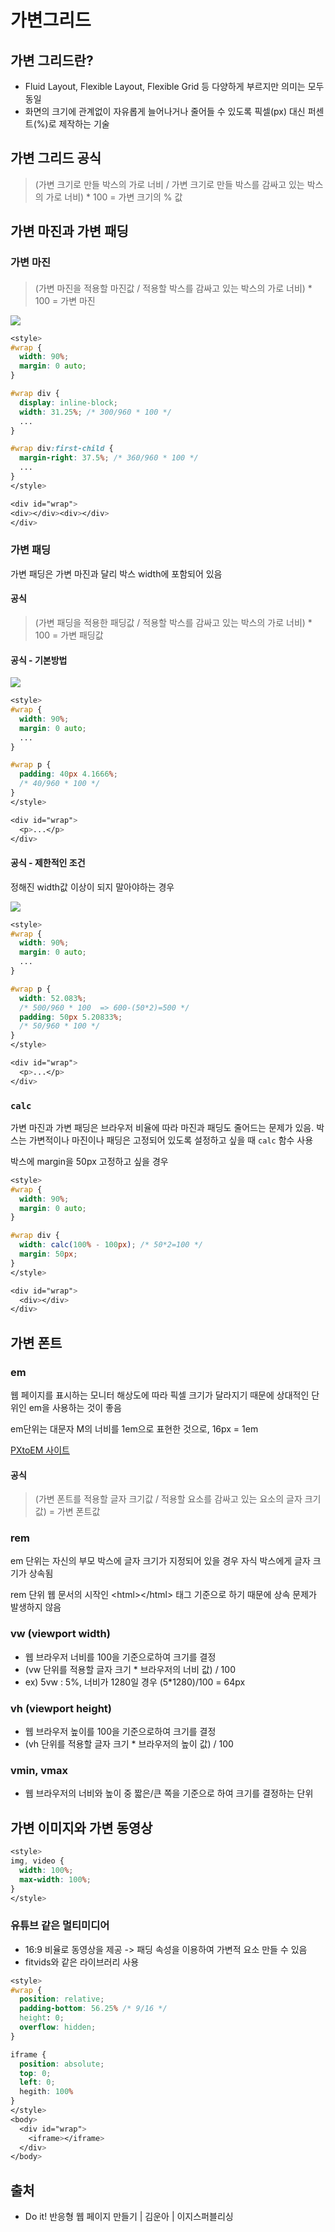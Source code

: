 # 가변그리드

## 가변 그리드란?

* Fluid Layout, Flexible Layout, Flexible Grid 등 다양하게 부르지만 의미는 모두 동일
* 화면의 크기에 관계없이 자유롭게 늘어나거나 줄어들 수 있도록 픽셀(px) 대신 퍼센트(%)로 제작하는 기술

## 가변 그리드 공식

> (가변 크기로 만들 박스의 가로 너비 / 가변 크기로 만들 박스를 감싸고 있는 박스의 가로 너비) \* 100 = 가변 크기의 % 값

## 가변 마진과 가변 패딩

### 가변 마진

####

> (가변 마진을 적용할 마진값 / 적용할 박스를 감싸고 있는 박스의 가로 너비) \* 100 = 가변 마진

![](<../../.gitbook/assets/image (31).png>)

```css
<style>
#wrap {
  width: 90%;
  margin: 0 auto;
}

#wrap div {
  display: inline-block;
  width: 31.25%; /* 300/960 * 100 */
  ...
}

#wrap div:first-child {
  margin-right: 37.5%; /* 360/960 * 100 */
  ...
}
</style>

<div id="wrap">
<div></div><div></div>
</div>
```

### 가변 패딩

가변 패딩은 가변 마진과 달리 박스 width에 포함되어 있음

#### 공식

> (가변 패딩을 적용한 패딩값 / 적용할 박스를 감싸고 있는 박스의 가로 너비) \* 100 = 가변 패딩값

#### 공식 - 기본방법

![](<../../.gitbook/assets/image (32).png>)

```css
<style>
#wrap {
  width: 90%;
  margin: 0 auto;
  ...
}

#wrap p {
  padding: 40px 4.1666%;
  /* 40/960 * 100 */
}
</style>

<div id="wrap">
  <p>...</p>
</div>
```

#### 공식 - 제한적인 조건

정해진 width값 이상이 되지 말아야하는 경우

![](<../../.gitbook/assets/image (33).png>)

```css
<style>
#wrap {
  width: 90%;
  margin: 0 auto;
  ...
}

#wrap p {
  width: 52.083%;
  /* 500/960 * 100  => 600-(50*2)=500 */
  padding: 50px 5.20833%;
  /* 50/960 * 100 */
}
</style>

<div id="wrap">
  <p>...</p>
</div>
```

### `calc`

가변 마진과 가변 패딩은 브라우저 비율에 따라 마진과 패딩도 줄어드는 문제가 있음. 박스는 가변적이나 마진이나 패딩은 고정되어 있도록 설정하고 싶을 때 `calc` 함수 사용

박스에 margin을 50px 고정하고 싶을 경우

```css
<style>
#wrap {
  width: 90%;
  margin: 0 auto;
}

#wrap div {
  width: calc(100% - 100px); /* 50*2=100 */
  margin: 50px;
}
</style>

<div id="wrap">
  <div></div>
</div>
```

## 가변 폰트

### em

웹 페이지를 표시하는 모니터 해상도에 따라 픽셀 크기가 달라지기 때문에 상대적인 단위인 em을 사용하는 것이 좋음

em단위는 대문자 M의 너비를 1em으로 표현한 것으로, 16px = 1em

[PXtoEM 사이트](http://pxtoem.com)

#### 공식

> (가변 폰트를 적용할 글자 크기값 / 적용할 요소를 감싸고 있는 요소의 글자 크기값) = 가변 폰트값

### rem

em 단위는 자신의 부모 박스에 글자 크기가 지정되어 있을 경우 자식 박스에게 글자 크기가 상속됨

rem 단위 웹 문서의 시작인 \<html>\</html> 태그 기준으로 하기 때문에 상속 문제가 발생하지 않음

### vw (viewport width)

* 웹 브라우저 너비를 100을 기준으로하여 크기를 결정
* (vw 단위를 적용할 글자 크기 \* 브라우저의 너비 값) / 100
* ex) 5vw : 5%, 너비가 1280일 경우 (5\*1280)/100 = 64px

### vh (viewport height)

* 웹 브라우저 높이를 100을 기준으로하여 크기를 결정
* (vh 단위를 적용할 글자 크기 \* 브라우저의 높이 값) / 100

### vmin, vmax

* 웹 브라우저의 너비와 높이 중 짧은/큰 쪽을 기준으로 하여 크기를 결정하는 단위

## 가변 이미지와 가변 동영상

```css
<style>
img, video {
  width: 100%;
  max-width: 100%;
}
</style>
```

### 유튜브 같은 멀티미디어

* 16:9 비율로 동영상을 제공 -> 패딩 속성을 이용하여 가변적 요소 만들 수 있음
* fitvids와 같은 라이브러리 사용

```css
<style>
#wrap {
  position: relative;
  padding-bottom: 56.25% /* 9/16 */
  height: 0;
  overflow: hidden;  
}

iframe {
  position: absolute;
  top: 0;
  left: 0;
  hegith: 100%
}
</style>
<body>
  <div id="wrap">
    <iframe></iframe>
  </div>
</body>
```

## 출처

* Do it! 반응형 웹 페이지 만들기 | 김운아 | 이지스퍼블리싱
